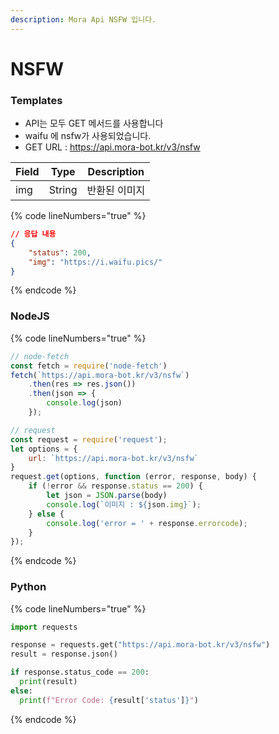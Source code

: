 ```yaml
---
description: Mora Api NSFW 입니다.
---
```


# NSFW

### Templates

* API는 모두 GET 메서드를 사용합니다
* waifu 에 nsfw가 사용되었습니다.
* GET URL : https://api.mora-bot.kr/v3/nsfw

| Field | Type   | Description |
| ----- | ------ | ----------- |
| img   | String | 반환된 이미지     |

{% code lineNumbers="true" %}
```json
// 응답 내용
{
    "status": 200,
    "img": "https://i.waifu.pics/"
}
```
{% endcode %}

### NodeJS

{% code lineNumbers="true" %}
```javascript
// node-fetch
const fetch = require('node-fetch')
fetch(`https://api.mora-bot.kr/v3/nsfw`)
    .then(res => res.json())
    .then(json => {
        console.log(json)
    });

// request
const request = require('request');
let options = {
    url: `https://api.mora-bot.kr/v3/nsfw`
}
request.get(options, function (error, response, body) {
    if (!error && response.status == 200) {
        let json = JSON.parse(body)
        console.log(`이미지 : ${json.img}`);
    } else {
        console.log('error = ' + response.errorcode);
    }
});
```
{% endcode %}

### Python

{% code lineNumbers="true" %}
```python
import requests

response = requests.get("https://api.mora-bot.kr/v3/nsfw")
result = response.json()

if response.status_code == 200:
  print(result)
else:
  print(f"Error Code: {result['status']}")
```
{% endcode %}
